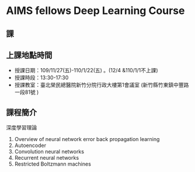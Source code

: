 # AIMS fellows Deep Learning Course


## 課
## 上課地點時間
* 授課日期：109/11/27(五)-110/1/22(五) 。(12/4 &110/1/1不上課)
* 授課時段：13:30-17:30
* 授課教室：臺北榮民總醫院新竹分院行政大樓第1會議室 (新竹縣竹東鎮中豐路一段81號 )

## 課程簡介

深度學習理論

1. Overview of neural network error back propagation learning
2.  Autoencoder
3. Convolution neural networks
4. Recurrent neural networks
5. Restricted Boltzmann machines




